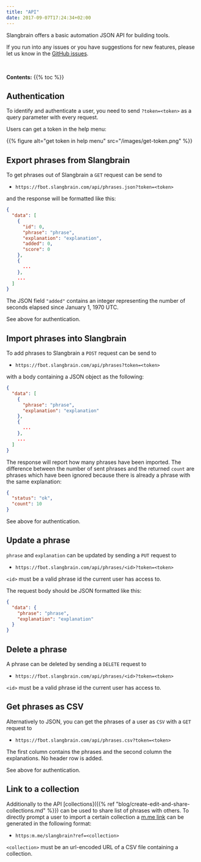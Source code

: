 ```yaml
---
title: "API"
date: 2017-09-07T17:24:34+02:00
---
```


Slangbrain offers a basic automation JSON API for building tools.

If you run into any issues or you have suggestions for new features,
please let us know in the [GitHub issues](https://github.com/qvl/slangbrain.com/issues).


<br>

**Contents:**
{{% toc %}}


## Authentication

To identify and authenticate a user, you need to send `?token=<token>` as a query parameter with every request.

Users can get a token in the help menu:

{{% figure alt="get token in help menu" src="/images/get-token.png" %}}


## Export phrases from Slangbrain

To get phrases out of Slangbrain a `GET` request can be send to

- `https://fbot.slangbrain.com/api/phrases.json?token=<token>`

and the response will be formatted like this:

```json
{
  "data": [
    {
      "id": 0,
      "phrase": "phrase",
      "explanation": "explanation",
      "added": 0,
      "score": 0
    },
    {
      ...
    },
    ...
  ]
}
```

The JSON field `"added"` contains an integer representing the number of seconds elapsed since January 1, 1970 UTC.

See above for authentication.


## Import phrases into Slangbrain

To add phrases to Slangbrain a `POST` request can be send to

- `https://fbot.slangbrain.com/api/phrases?token=<token>`

with a body containing a JSON object as the following:

```json
{
  "data": [
    {
      "phrase": "phrase",
      "explanation": "explanation"
    },
    {
      ...
    },
    ...
  ]
}
```

The response will report how many phrases have been imported.
The difference between the number of sent phrases and the returned `count`
are phrases which have been ignored because there is already a phrase with the same explanation:

```json
{
  "status": "ok",
  "count": 10
}
```

See above for authentication.


## Update a phrase

`phrase` and `explanation` can be updated by sending a `PUT` request to

- `https://fbot.slangbrain.com/api/phrases/<id>?token=<token>`

`<id>` must be a valid phrase id the current user has access to.

The request body should be JSON formatted like this:

```json
{
  "data": {
    "phrase": "phrase",
    "explanation": "explanation"
  }
}
```


## Delete a phrase

A phrase can be deleted by sending a `DELETE` request to

- `https://fbot.slangbrain.com/api/phrases/<id>?token=<token>`

`<id>` must be a valid phrase id the current user has access to.


## Get phrases as CSV

Alternatively to JSON, you can get the phrases of a user as `CSV` with a `GET` request to

- `https://fbot.slangbrain.com/api/phrases.csv?token=<token>`

The first column contains the phrases and the second column the explanations.
No header row is added.

See above for authentication.


## Link to a collection

Additionally to the API [collections]({{% ref "blog/create-edit-and-share-collections.md" %}}) can be used to share list of phrases with others.
To directly prompt a user to import a certain collection a [m.me link](https://developers.facebook.com/docs/messenger-platform/referral-params) can be generated in the following format:

- `https:m.me/slangbrain?ref=<collection>`

`<collection>` must be an url-encoded URL of a CSV file containing a collection.
